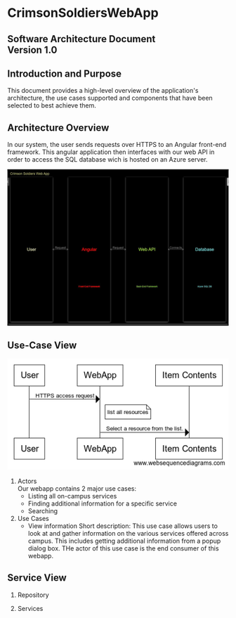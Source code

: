 # CrimsonSoldiersWebApp
**Software Architecture Document**  
**Version 1.0**  
-----------------------------------

## Introduction and Purpose
This document provides a high-level overview of the application's architecture, the use cases supported and components that have been selected to best achieve them. 

## Architecture Overview 

In our system, the user sends requests over HTTPS to an Angular front-end framework. This angular application then interfaces with our web API in order to access the SQL database wich is hosted on an Azure server.

![System Flow Diagram](https://github.com/IUS-CS/s20-project-crimson-soldiers/blob/byoungWork/doc/System%20flow%20diagram.JPG)

## Use-Case View  
![Use-Case Diagram](https://github.com/IUS-CS/s20-project-crimson-soldiers/blob/byoungWork/doc/use-case.png)  
1. Actors  
Our webapp contains 2 major use cases:
    - Listing all on-campus services
    - Finding additional information for a specific service
    - Searching
2. Use Cases  
    - View information
        Short description: This use case allows users to look at and gather information on the various services offered across campus. This includes getting additional information from a popup dialog box. THe actor of this use case is the end consumer of this webapp.


## Service View 
1. Repository

2. Services




